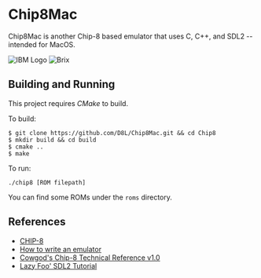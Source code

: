# Chip8Mac

Chip8Mac is another Chip-8 based emulator that uses C, C++, and SDL2 -- intended for MacOS.

![IBM Logo](https://i.imgur.com/429qxi3.png)
![Brix](https://i.imgur.com/NVQt0hd.png)

## Building and Running

This project requires *CMake* to build.

To build:

```
$ git clone https://github.com/D8L/Chip8Mac.git && cd Chip8
$ mkdir build && cd build
$ cmake ..
$ make
```

To run:

```
./chip8 [ROM filepath]
```

You can find some ROMs under the `roms` directory.

## References

* [CHIP-8](https://en.wikipedia.org/wiki/CHIP-8)
* [How to write an emulator](https://tobiasvl.github.io/blog/write-a-chip-8-emulator/)
* [Cowgod's Chip-8 Technical Reference v1.0](http://devernay.free.fr/hacks/chip8/C8TECH10.HTM)
* [Lazy Foo' SDL2 Tutorial](http://lazyfoo.net/tutorials/SDL/index.php)
